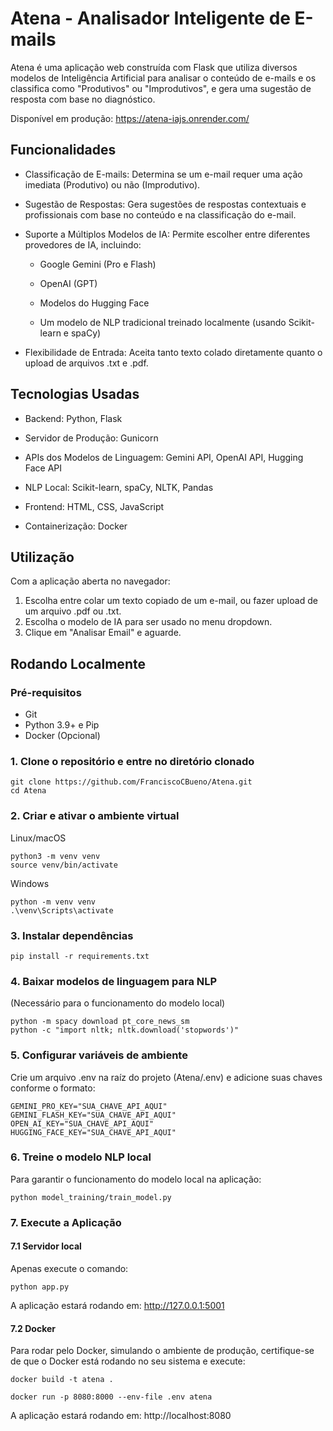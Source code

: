 # Atena - Analisador Inteligente de E-mails
Atena é uma aplicação web construída com Flask que utiliza diversos modelos de Inteligência Artificial para analisar o conteúdo de e-mails e os classifica como "Produtivos" ou "Improdutivos", e gera uma sugestão de resposta com base no diagnóstico.

Disponível em produção: https://atena-iajs.onrender.com/

## Funcionalidades
- Classificação de E-mails: Determina se um e-mail requer uma ação imediata (Produtivo) ou não (Improdutivo).
- Sugestão de Respostas: Gera sugestões de respostas contextuais e profissionais com base no conteúdo e na classificação do e-mail.
- Suporte a Múltiplos Modelos de IA: Permite escolher entre diferentes provedores de IA, incluindo:

    - Google Gemini (Pro e Flash)

    - OpenAI (GPT)

    - Modelos do Hugging Face

    - Um modelo de NLP tradicional treinado localmente (usando Scikit-learn e spaCy)
- Flexibilidade de Entrada: Aceita tanto texto colado diretamente quanto o upload de arquivos .txt e .pdf.

## Tecnologias Usadas
- Backend: Python, Flask

- Servidor de Produção: Gunicorn

- APIs dos Modelos de Linguagem: Gemini API, OpenAI API, Hugging Face API

- NLP Local: Scikit-learn, spaCy, NLTK, Pandas

- Frontend: HTML, CSS, JavaScript

- Containerização: Docker

## Utilização
Com a aplicação aberta no navegador:
1. Escolha entre colar um texto copiado de um e-mail, ou fazer upload de um arquivo .pdf ou .txt.
2. Escolha o modelo de IA para ser usado no menu dropdown.
3. Clique em "Analisar Email" e aguarde.

## Rodando Localmente
### Pré-requisitos
- Git
- Python 3.9+ e Pip
- Docker (Opcional)

### 1. Clone o repositório e entre no diretório clonado
```
git clone https://github.com/FranciscoCBueno/Atena.git
cd Atena
```
### 2. Criar e ativar o ambiente virtual
Linux/macOS
```
python3 -m venv venv
source venv/bin/activate
```
Windows
```
python -m venv venv
.\venv\Scripts\activate
```
### 3. Instalar dependências
```
pip install -r requirements.txt
```
### 4. Baixar modelos de linguagem para NLP
(Necessário para o funcionamento do modelo local)
```
python -m spacy download pt_core_news_sm
python -c "import nltk; nltk.download('stopwords')"
```
### 5. Configurar variáveis de ambiente
Crie um arquivo .env na raíz do projeto (Atena/.env) e adicione suas chaves conforme o formato:
```
GEMINI_PRO_KEY="SUA_CHAVE_API_AQUI"
GEMINI_FLASH_KEY="SUA_CHAVE_API_AQUI"
OPEN_AI_KEY="SUA_CHAVE_API_AQUI"
HUGGING_FACE_KEY="SUA_CHAVE_API_AQUI"
```
### 6. Treine o modelo NLP local
Para garantir o funcionamento do modelo local na aplicação:
```
python model_training/train_model.py
```

### 7. Execute a Aplicação
#### 7.1 Servidor local
Apenas execute o comando:
```
python app.py
```
A aplicação estará rodando em: http://127.0.0.1:5001
#### 7.2 Docker
Para rodar pelo Docker, simulando o ambiente de produção, certifique-se de que o Docker está rodando no seu sistema e execute:
```
docker build -t atena .
```
```
docker run -p 8080:8000 --env-file .env atena
```
A aplicação estará rodando em: http://localhost:8080